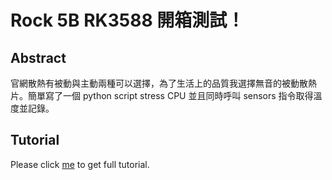 # Rock 5B RK3588 開箱測試！

## Abstract
官網散熱有被動與主動兩種可以選擇，為了生活上的品質我選擇無音的被動散熱片。簡單寫了一個 python script stress CPU 並且同時呼叫 sensors 指令取得溫度並記錄。

## Tutorial
Please click [me](https://koding.work/rock-5-model-b-rk3588-unboxing/) to get full tutorial.